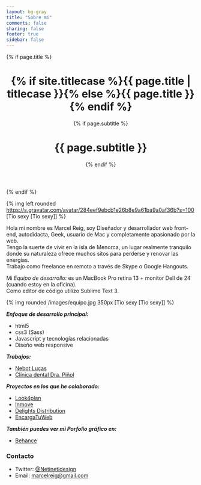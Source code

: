 ```yaml
---
layout: bg-gray
title: "Sobre mi"
comments: false
sharing: false
footer: true
sidebar: false
---
```


<!-- ////////////////////////////////////////////// SOBRE MI /////////////////
    ///////////////////////////////////////////////////////////////////////// -->


<div class="spacer"></div>

{% if page.title %}
<header class="page-header">
<h1 class="page-title">{% if site.titlecase %}{{ page.title | titlecase }}{% else %}{{ page.title }}{% endif %}</h1>
{% if page.subtitle %}<h1 class="subheader">{{ page.subtitle }}</h1>{% endif %}
</header>
{% endif %}

{% img left rounded https://s.gravatar.com/avatar/284eef9ebcb1e26b8e9a61ba9a0af36b?s=100 [Tio sexy [Tio sexy]] %}

Hola mi nombre es Marcel Reig, soy Diseñador y desarrollador web front-end, autodidacta, Geek, usuario de Mac <span class="icon-finder"></span> y completamente apasionado por la web.<br>
Tengo la suerte de vivir en la isla de Menorca, un lugar realmente tranquilo donde su naturaleza ofrece muchos sitos para perderse y renovar las energías.<br>
Trabajo como freelance en remoto a través de Skype o Google Hangouts.

Mi _Equipo de desarrollo:_ es un MacBook Pro retina 13 + monitor Dell de 24 (cuando estoy en la oficina).<br>
Como editor de código utilizo Sublime Text 3.

{% img rounded /images/equipo.jpg 350px [Tio sexy [Tio sexy]] %}

___Enfoque de desarrollo principal:___

+ html5
+ css3 (Sass)
+ Javascript y tecnologías relacionadas
+ Diseño web responsive


___Trabajos:___

+ [Nebot Lucas](http://www.nebotlucas.com/)
+ [Clínica dental Dra. Piñol](http://www.xn--clinicadentaldoctorapiol-mlc.com/)


___Proyectos en los que he colaborado:___

+ [Look4plan](http://www.look4plan.com/)
+ [Inmove](http://www.inmove.co/)
+ [Delights Distribution](http://www.delightsdistribution.com/)
+ [EncargaTuWeb](http://www.encargatuweb.com/)



___También puedes ver mi Porfolio gráfico en:___

+ [Behance](https://www.behance.net/netinetidesign)



<h3>Contacto</h3>

+ Twitter: [@Netinetidesign](https://twitter.com/Netinetidesign)
+ Email: marcelreig@gmail.com



 <div class="spacer"></div>
